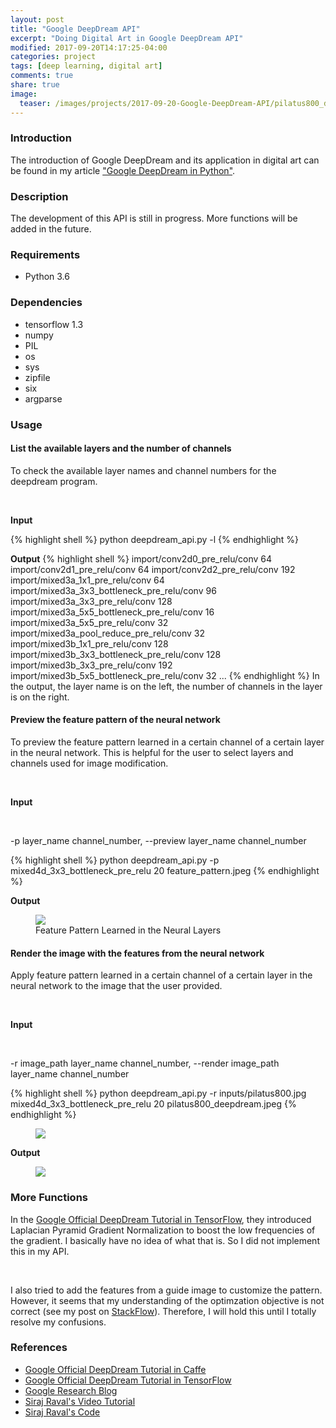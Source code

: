 ```yaml
---
layout: post
title: "Google DeepDream API"
excerpt: "Doing Digital Art in Google DeepDream API"
modified: 2017-09-20T14:17:25-04:00
categories: project
tags: [deep learning, digital art]
comments: true
share: true
image:
  teaser: /images/projects/2017-09-20-Google-DeepDream-API/pilatus800_deepdream.jpeg
---
```


### Introduction

The introduction of Google DeepDream and its application in digital art can be found in my article ["Google DeepDream in Python"](https://leimao.github.io/article/Google-DeepDream-Python/).

### Description

The development of this API is still in progress. More functions will be added in the future.

### Requirements

* Python 3.6

### Dependencies

* tensorflow 1.3
* numpy
* PIL
* os
* sys
* zipfile
* six
* argparse

### Usage

#### List the available layers and the number of channels

To check the available layer names and channel numbers for the deepdream program. 

<br />

**Input**

{% highlight shell %}
python deepdream_api.py -l
{% endhighlight %}

**Output**
{% highlight shell %}
import/conv2d0_pre_relu/conv 64
import/conv2d1_pre_relu/conv 64
import/conv2d2_pre_relu/conv 192
import/mixed3a_1x1_pre_relu/conv 64
import/mixed3a_3x3_bottleneck_pre_relu/conv 96
import/mixed3a_3x3_pre_relu/conv 128
import/mixed3a_5x5_bottleneck_pre_relu/conv 16
import/mixed3a_5x5_pre_relu/conv 32
import/mixed3a_pool_reduce_pre_relu/conv 32
import/mixed3b_1x1_pre_relu/conv 128
import/mixed3b_3x3_bottleneck_pre_relu/conv 128
import/mixed3b_3x3_pre_relu/conv 192
import/mixed3b_5x5_bottleneck_pre_relu/conv 32
...
{% endhighlight %}
In the output, the layer name is on the left, the number of channels in the layer is on the right.


#### Preview the feature pattern of the neural network

To preview the feature pattern learned in a certain channel of a certain layer in the neural network. This is helpful for the user to select layers and channels used for image modification.

<br />

**Input**

<br />

-p layer_name channel_number, --preview layer_name channel_number

{% highlight shell %}
python deepdream_api.py -p mixed4d_3x3_bottleneck_pre_relu 20 feature_pattern.jpeg
{% endhighlight %}

**Output**

<div class = "titled-image">
<figure>
    <img src = "{{ site.url }}/images/projects/2017-09-20-Google-DeepDream-API/feature_pattern.jpeg">
    <figcaption>Feature Pattern Learned in the Neural Layers</figcaption>
</figure>
</div>

#### Render the image with the features from the neural network

Apply feature pattern learned in a certain channel of a certain layer in the neural network to the image that the user provided.

<br />

**Input**

<br />

-r image_path layer_name channel_number, --render image_path layer_name channel_number

{% highlight shell %}
python deepdream_api.py -r inputs/pilatus800.jpg mixed4d_3x3_bottleneck_pre_relu 20 pilatus800_deepdream.jpeg
{% endhighlight %}

<div class = "titled-image">
<figure>
    <img src = "{{ site.url }}/images/projects/2017-09-20-Google-DeepDream-API/pilatus800.jpg">
</figure>
</div>

**Output**

<div class = "titled-image">
<figure>
    <img src = "{{ site.url }}/images/projects/2017-09-20-Google-DeepDream-API/pilatus800_deepdream.jpeg">
</figure>
</div>

### More Functions

In the [Google Official DeepDream Tutorial in TensorFlow](https://github.com/tensorflow/tensorflow/blob/master/tensorflow/examples/tutorials/deepdream/deepdream.ipynb), they introduced Laplacian Pyramid Gradient Normalization to boost the low frequencies of the gradient. I basically have no idea of what that is. So I did not implement this in my API.

<br />

I also tried to add the features from a guide image to customize the pattern. However, it seems that my understanding of the optimzation objective is not correct (see my post on [StackFlow](https://stackoverflow.com/questions/46324533/controlling-dreams-in-tensorflow)). Therefore, I will hold this until I totally resolve my confusions.

### References

* [Google Official DeepDream Tutorial in Caffe](https://github.com/google/deepdream/blob/master/dream.ipynb)
* [Google Official DeepDream Tutorial in TensorFlow](https://github.com/tensorflow/tensorflow/blob/master/tensorflow/examples/tutorials/deepdream/deepdream.ipynb)
* [Google Research Blog](https://research.googleblog.com/2015/06/inceptionism-going-deeper-into-neural.html)
* [Siraj Raval's Video Tutorial](https://www.youtube.com/watch?v=MrBzgvUNr4w)
* [Siraj Raval's Code](https://github.com/llSourcell/deep_dream_challenge/blob/master/deep_dream.py)



